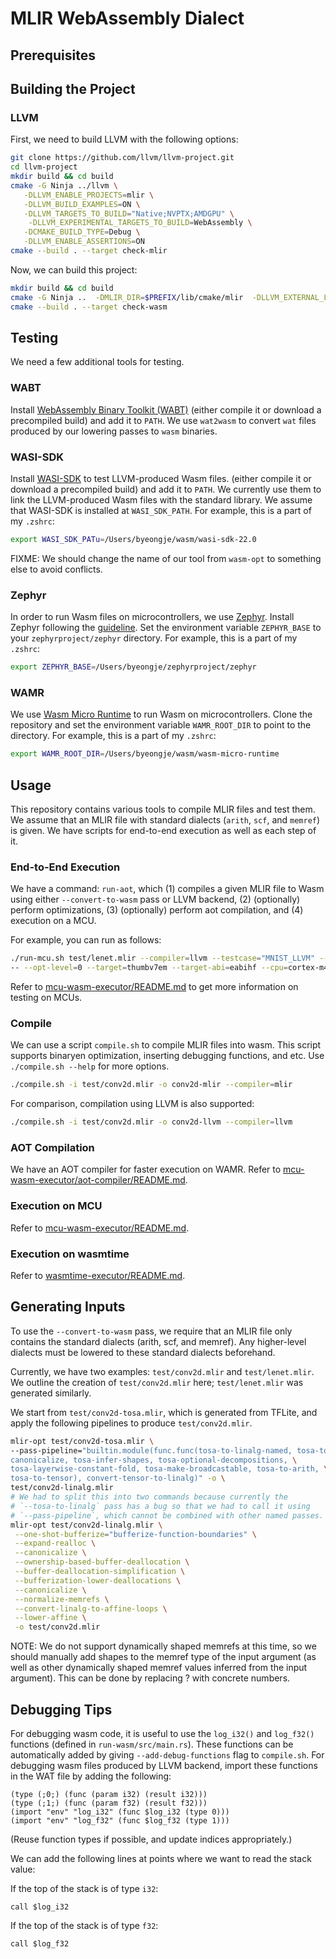# MLIR WebAssembly Dialect

## Prerequisites

## Building the Project

### LLVM

First, we need to build LLVM with the following options:
```sh
git clone https://github.com/llvm/llvm-project.git
cd llvm-project
mkdir build && cd build
cmake -G Ninja ../llvm \
   -DLLVM_ENABLE_PROJECTS=mlir \
   -DLLVM_BUILD_EXAMPLES=ON \
   -DLLVM_TARGETS_TO_BUILD="Native;NVPTX;AMDGPU" \
    -DLLVM_EXPERIMENTAL_TARGETS_TO_BUILD=WebAssembly \
   -DCMAKE_BUILD_TYPE=Debug \
   -DLLVM_ENABLE_ASSERTIONS=ON
cmake --build . --target check-mlir
```

Now, we can build this project:
```sh
mkdir build && cd build
cmake -G Ninja ..  -DMLIR_DIR=$PREFIX/lib/cmake/mlir  -DLLVM_EXTERNAL_LIT=$BUILD_DIR/bin/llvm-lit -DCMAKE_BUILD_TYPE=Debug 
cmake --build . --target check-wasm
```

## Testing
We need a few additional tools for testing.

### WABT
Install [WebAssembly Binary Toolkit (WABT)](https://github.com/WebAssembly/wabt)
(either compile it or download a precompiled build)
and add it to `PATH`.
We use `wat2wasm` to convert  `wat` files produced by our lowering passes to
`wasm` binaries.

### WASI-SDK

Install [WASI-SDK](https://github.com/WebAssembly/wasi-sdk) 
to test LLVM-produced Wasm files.
(either compile it or download a precompiled build)
and add it to `PATH`.
We currently use them to link the LLVM-produced Wasm files with the standard library.
We assume that WASI-SDK is installed at `WASI_SDK_PATH`.
For example, this is a part of my `.zshrc`:
```sh
export WASI_SDK_PATu=/Users/byeongje/wasm/wasi-sdk-22.0
```

FIXME: We should change the name of our tool from `wasm-opt` to something else
to avoid conflicts.

### Zephyr

In order to run Wasm files on microcontrollers,
we use [Zephyr](https://docs.zephyrproject.org/latest/index.html).
Install Zephyr following the [guideline](https://docs.zephyrproject.org/latest/develop/getting_started/index.html).
Set the environment variable `ZEPHYR_BASE` to your `zephyrproject/zephyr` directory.
For example, this is a part of my `.zshrc`:
```sh
export ZEPHYR_BASE=/Users/byeongje/zephyrproject/zephyr
```

### WAMR

We use [Wasm Micro Runtime](https://github.com/bytecodealliance/wasm-micro-runtime)
to run Wasm on microcontrollers.
Clone the repository and set the environment variable `WAMR_ROOT_DIR` to point to the directory.
For example, this is a part of my `.zshrc`:
```sh
export WAMR_ROOT_DIR=/Users/byeongje/wasm/wasm-micro-runtime
```

## Usage

This repository contains various tools to compile MLIR files and test them.
We assume that an MLIR file with standard dialects (`arith`, `scf`, and `memref`)
is given.
We have scripts for end-to-end execution as well as each step of it.

### End-to-End Execution

We have a command: `run-aot`, which (1) compiles a given MLIR file to Wasm using
either `--convert-to-wasm` pass or LLVM backend, (2) (optionally) perform
optimizations, (3) (optionally) perform aot compilation, and (4) execution on a MCU.

For example, you can run as follows:

```sh
./run-mcu.sh test/lenet.mlir --compiler=llvm --testcase="MNIST_LLVM" --binaryen-opt-flags="-O3" --use-aot=true \
-- --opt-level=0 --target=thumbv7em --target-abi=eabihf --cpu=cortex-m4
```

Refer to [mcu-wasm-executor/README.md](mcu-wasm-executor/README.md) to get more
information on testing on MCUs.


### Compile

We can use a script `compile.sh` to compile MLIR files into wasm.
This script supports binaryen optimization, inserting debugging functions, and
etc.
Use `./compile.sh --help` for more options.

```sh
./compile.sh -i test/conv2d.mlir -o conv2d-mlir --compiler=mlir
```

For comparison, compilation using LLVM is also supported:
```sh
./compile.sh -i test/conv2d.mlir -o conv2d-llvm --compiler=llvm
```

### AOT Compilation

We have an AOT compiler for faster execution on WAMR.
Refer to [mcu-wasm-executor/aot-compiler/README.md](mcu-wasm-executor/aot-compiler/README.md).

### Execution on MCU

Refer to [mcu-wasm-executor/README.md](mcu-wasm-executor/README.md).

### Execution on wasmtime

Refer to [wasmtime-executor/README.md](wasmtime-executor/README.md).


## Generating Inputs

To use the `--convert-to-wasm` pass, we require that an MLIR file only contains
the standard dialects (arith, scf, and memref). Any higher-level
dialects must be lowered to these standard dialects beforehand.

Currently, we have two examples: `test/conv2d.mlir` and `test/lenet.mlir`.
We outline the creation of `test/conv2d.mlir` here; `test/lenet.mlir` was generated
similarly.

We start from `test/conv2d-tosa.mlir`, which is generated from TFLite, and apply
the following pipelines to produce `test/conv2d.mlir`.

```sh
mlir-opt test/conv2d-tosa.mlir \
--pass-pipeline="builtin.module(func.func(tosa-to-linalg-named, tosa-to-linalg, \
canonicalize, tosa-infer-shapes, tosa-optional-decompositions, \
tosa-layerwise-constant-fold, tosa-make-broadcastable, tosa-to-arith, \
tosa-to-tensor), convert-tensor-to-linalg)" -o \
test/conv2d-linalg.mlir
# We had to split this into two commands because currently the
# `--tosa-to-linalg` pass has a bug so that we had to call it using
# `--pass-pipeline`, which cannot be combined with other named passes.
mlir-opt test/conv2d-linalg.mlir \
 --one-shot-bufferize="bufferize-function-boundaries" \
 --expand-realloc \
 --canonicalize \
 --ownership-based-buffer-deallocation \
 --buffer-deallocation-simplification \
 --bufferization-lower-deallocations \
 --canonicalize \
 --normalize-memrefs \
 --convert-linalg-to-affine-loops \
 --lower-affine \
 -o test/conv2d.mlir
```

NOTE: We do not support dynamically shaped memrefs at this time, so we should
manually add shapes to the memref type of the input argument (as well as other
dynamically shaped memref values inferred from the input argument). This can be
done by replacing ? with concrete numbers.

## Debugging Tips

For debugging wasm code, it is useful to use the `log_i32()` and `log_f32()`
functions (defined in `run-wasm/src/main.rs`). 
These functions can be automatically added by giving `--add-debug-functions`
flag to `compile.sh`.
For debugging wasm files produced by LLVM backend,
import these functions in the WAT file by adding the following:
```
(type (;0;) (func (param i32) (result i32)))
(type (;1;) (func (param f32) (result f32)))
(import "env" "log_i32" (func $log_i32 (type 0)))
(import "env" "log_f32" (func $log_f32 (type 1)))
```
(Reuse function types if possible, and update indices appropriately.)

We can add the following lines at points where we want to read the stack
value:

If the top of the stack is of type `i32`:

```
call $log_i32
```

If the top of the stack is of type `f32`:

```
call $log_f32
```



